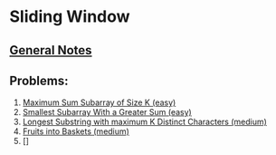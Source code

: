 # Sliding Window

## [General Notes](./gNotes.md)

## Problems:

1. [Maximum Sum Subarray of Size K (easy)](./Problems/maxSum.md)
2. [Smallest Subarray With a Greater Sum (easy)](./Problems/Smallest_Sub.md)
3. [Longest Substring with maximum K Distinct Characters (medium)](./Problems/longest_sub_with_K_dist.md)
4. [Fruits into Baskets (medium)](Problems/fruits.md)
5. []